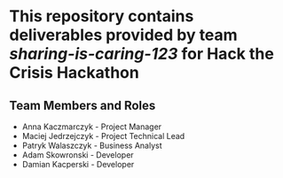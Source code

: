 # This repository contains deliverables provided by team *sharing-is-caring-123* for Hack the Crisis Hackathon

## Team Members and Roles

- Anna Kaczmarczyk - Project Manager
- Maciej Jedrzejczyk - Project Technical Lead
- Patryk Walaszczyk - Business Analyst
- Adam Skowronski - Developer
- Damian Kacperski - Developer
